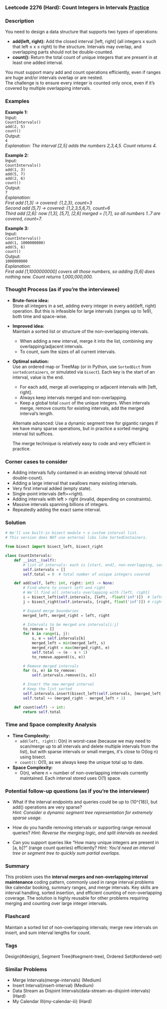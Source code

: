 ### Leetcode 2276 (Hard): Count Integers in Intervals [Practice](https://leetcode.com/problems/count-integers-in-intervals)

### Description  
You need to design a data structure that supports two types of operations:
- **add(left, right):** Add the closed interval [left, right] (all integers x such that left ≤ x ≤ right) to the structure. Intervals may overlap, and overlapping parts should not be double-counted.
- **count():** Return the total count of unique integers that are present in at least one added interval.

You must support many add and count operations efficiently, even if ranges are huge and/or intervals overlap or are nested.  
The challenge is to ensure every integer is counted only once, even if it’s covered by multiple overlapping intervals.

### Examples  

**Example 1:**  
Input:  
`CountIntervals()`  
`add(2, 5)`  
`count()`  
Output:  
`4`  
*Explanation: The interval [2,5] adds the numbers 2,3,4,5. Count returns 4.*

**Example 2:**  
Input:  
`CountIntervals()`  
`add(1, 3)`  
`add(5, 7)`  
`add(2, 6)`  
`count()`  
Output:  
`7`  
*Explanation:  
First add [1,3] → covered: {1,2,3}, count=3  
Second add [5,7] → covered: {1,2,3,5,6,7}, count=6  
Third add [2,6]: now [1,3], [5,7], [2,6] merged = [1,7], so all numbers 1..7 are covered, count=7.*

**Example 3:**  
Input:  
`CountIntervals()`  
`add(1, 1000000000)`  
`add(5, 6)`  
`count()`  
Output:  
`1000000000`  
*Explanation:  
First add [1,1000000000] covers all those numbers, so adding [5,6] does nothing new. Count returns 1,000,000,000.*

### Thought Process (as if you’re the interviewee)  

- **Brute-force idea:**  
  Store all integers in a set, adding every integer in every add(left, right) operation. But this is infeasible for large intervals (ranges up to 1e9), both time and space-wise.

- **Improved idea:**  
  Maintain a sorted list or structure of the non-overlapping intervals.  
  - When adding a new interval, merge it into the list, combining any overlapping/adjacent intervals.
  - To count, sum the sizes of all current intervals.

- **Optimal solution:**  
  Use an ordered map or TreeMap (or in Python, use `SortedDict` from `sortedcontainers`, or simulated via `bisect`). Each key is the start of an interval, value is the end.  
    - For each add, merge all overlapping or adjacent intervals with [left, right].
    - Always keep intervals merged and non-overlapping.
    - Keep a global total `count` of the unique integers. When intervals merge, remove counts for existing intervals, add the merged interval’s length.

  Alternate advanced: Use a dynamic segment tree for gigantic ranges if we have many sparse operations, but in practice a sorted merging interval list suffices.

  The merge technique is relatively easy to code and very efficient in practice.

### Corner cases to consider  
- Adding intervals fully contained in an existing interval (should not double-count).
- Adding a large interval that swallows many existing intervals.
- Very first interval added (empty state).
- Single-point intervals (left==right).
- Adding intervals with left > right (invalid, depending on constraints).
- Massive intervals spanning billions of integers.
- Repeatedly adding the exact same interval.

### Solution

```python
# We'll use built-in bisect module + a custom interval list.
# This version does NOT use external libs like SortedContainers.

from bisect import bisect_left, bisect_right

class CountIntervals:
    def __init__(self):
        # list of intervals: each is [start, end], non-overlapping, sorted by start
        self.intervals = []
        self.total = 0  # total number of unique integers covered

    def add(self, left: int, right: int) -> None:
        # Find where to insert left and right
        # We'll find all intervals overlapping with [left, right]
        i = bisect_left(self.intervals, [left, -float('inf')])  # leftmost interval ending after left
        j = bisect_right(self.intervals, [right, float('inf')]) # rightmost interval starting before right

        # Expand merge boundaries
        merged_left, merged_right = left, right

        # Intervals to be merged are intervals[i:j]
        to_remove = []
        for k in range(i, j):
            s, e = self.intervals[k]
            merged_left = min(merged_left, s)
            merged_right = max(merged_right, e)
            self.total -= (e - s + 1)
            to_remove.append((s, e))

        # Remove merged intervals
        for (s, e) in to_remove:
            self.intervals.remove([s, e])

        # Insert the new merged interval
        # Keep the list sorted
        self.intervals.insert(bisect_left(self.intervals, [merged_left, merged_right]), [merged_left, merged_right])
        self.total += (merged_right - merged_left + 1)

    def count(self) -> int:
        return self.total
```

### Time and Space complexity Analysis  

- **Time Complexity:**
  - `add(left, right)`: O(n) in worst-case (because we may need to scan/merge up to all intervals and delete multiple intervals from the list), but with sparse intervals or small merges, it's close to O(log n) using bisect.
  - `count()`: O(1), as we always keep the unique total up to date.
- **Space Complexity:**
  - O(n), where n = number of non-overlapping intervals currently maintained. Each interval stored uses O(1) space.

### Potential follow-up questions (as if you’re the interviewer)  

- What if the interval endpoints and queries could be up to \(10^{18}\), but add() operations are very sparse?  
  *Hint: Consider a dynamic segment tree representation for extremely sparse usage.*

- How do you handle removing intervals or supporting range removal queries?
  *Hint: Reverse the merging logic, and split intervals as needed.*

- Can you support queries like “How many unique integers are present in [a, b]?” (range count queries) efficiently?
  *Hint: You’d need an interval tree or segment tree to quickly sum partial overlaps.*

### Summary
This problem uses the **interval merges and non-overlapping interval maintenance** coding pattern, commonly used in range interval problems like calendar booking, summary ranges, and merge intervals. Key skills are interval handling, sorted insertion, and efficient counting of non-overlapping coverage. The solution is highly reusable for other problems requiring merging and counting over large integer intervals.


### Flashcard
Maintain a sorted list of non-overlapping intervals; merge new intervals on insert, and sum interval lengths for count.

### Tags
Design(#design), Segment Tree(#segment-tree), Ordered Set(#ordered-set)

### Similar Problems
- Merge Intervals(merge-intervals) (Medium)
- Insert Interval(insert-interval) (Medium)
- Data Stream as Disjoint Intervals(data-stream-as-disjoint-intervals) (Hard)
- My Calendar III(my-calendar-iii) (Hard)